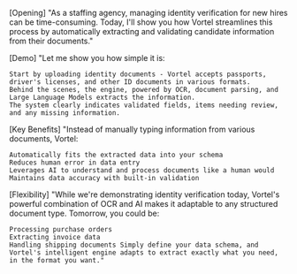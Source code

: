 [Opening] "As a staffing agency, managing identity verification for new hires can be time-consuming. Today, I'll show you how Vortel streamlines this process by automatically extracting and validating candidate information from their documents."

[Demo] "Let me show you how simple it is:

    Start by uploading identity documents - Vortel accepts passports, driver's licenses, and other ID documents in various formats.
    Behind the scenes, the engine, powered by OCR, document parsing, and Large Language Models extracts the information.
    The system clearly indicates validated fields, items needing review, and any missing information.

[Key Benefits] "Instead of manually typing information from various documents, Vortel:

    Automatically fits the extracted data into your schema
    Reduces human error in data entry
    Leverages AI to understand and process documents like a human would
    Maintains data accuracy with built-in validation

[Flexibility] "While we're demonstrating identity verification today, Vortel's powerful combination of OCR and AI makes it adaptable to any structured document type. Tomorrow, you could be:

    Processing purchase orders
    Extracting invoice data
    Handling shipping documents Simply define your data schema, and Vortel's intelligent engine adapts to extract exactly what you need, in the format you want."